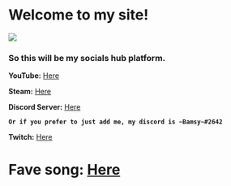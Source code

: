 # Welcome to my site!
![](https://user-images.githubusercontent.com/12705993/126780544-94cab127-fdca-4037-a2a9-0ea33c21cf34.png)


### So this will be my socials hub platform.

**YouTube:** [Here](https://www.youtube.com/channel/UConCDg89NPuJrjrrzDA6mjw)

**Steam:** [Here](https://steamcommunity.com/id/8q74e8q8ejsh/)

**Discord Server:** [Here](https://discord.com/invite/eqcCphryJe)

**`Or if you prefer to just add me, my discord is ~Bamsy~#2642`**

**Twitch:** [Here](https://www.twitch.tv/bamsthesergal)



# Fave song: [Here](https://bit.ly/2TKIUfo)
